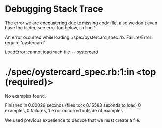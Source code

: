 # Debugging Stack Trace #

The error we are encountering due to missing code file, also we don't
even have the folder, see error log below, on line 1.

An error occurred while loading ./spec/oystercard_spec.rb.
Failure/Error: require 'oystercard'

LoadError:
  cannot load such file -- oystercard
# ./spec/oystercard_spec.rb:1:in  <top (required)>
No examples found.


Finished in 0.00029 seconds (files took 0.15583 seconds to load)
0 examples, 0 failures, 1 error occurred outside of examples

We used previous experience to deduce that we must create a file.
